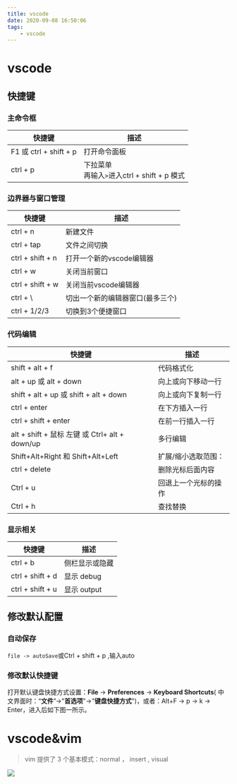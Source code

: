 ```yaml
---
title: vscode
date: 2020-09-08 16:50:06
tags: 
	- vscode
---
```


# vscode

## 快捷键

### 主命令框

| 快捷键                 | 描述                                           |
| ---------------------- | ---------------------------------------------- |
| F1 或 ctrl + shift + p | 打开命令面板                                   |
| ctrl + p               | 下拉菜单<br>再输入`>`进入ctrl + shift + p 模式 |

### 边界器与窗口管理

| 快捷键           | 描述                             |
| ---------------- | -------------------------------- |
| ctrl  + n        | 新建文件                         |
| ctrl + tap       | 文件之间切换                     |
| ctrl + shift + n | 打开一个新的vscode编辑器         |
| ctrl + w         | 关闭当前窗口                     |
| ctrl + shift + w | 关闭当前vscode编辑器             |
| ctrl + \         | 切出一个新的编辑器窗口(最多三个) |
| ctrl + 1/2/3     | 切换到3个便捷窗口                |

### 代码编辑



| 快捷键                                           | 描述                 |
| ------------------------------------------------ | -------------------- |
| shift + alt + f                                  | 代码格式化           |
| alt + up 或 alt + down                           | 向上或向下移动一行   |
| shift + alt + up 或 shift + alt + down           | 向上或向下复制一行   |
| ctrl + enter                                     | 在下方插入一行       |
| ctrl + shift + enter                             | 在前一行插入一行     |
| alt + shift + 鼠标 左键  或  Ctrl+ alt + down/up | 多行编辑             |
| Shift+Alt+Right 和 Shift+Alt+Left                | 扩展/缩小选取范围：  |
| ctrl + delete                                    | 删除光标后面内容     |
| Ctrl + u                                         | 回退上一个光标的操作 |
| Ctrl + h                                         | 查找替换             |

### 显示相关

| 快捷键            | 描述           |
| ----------------- | -------------- |
| ctrl + b          | 侧栏显示或隐藏 |
| ctrl + shift  + d | 显示 debug     |
| ctrl + shift + u  | 显示 output    |

## 修改默认配置

### 自动保存

`file -> autoSave`或Ctrl + shift + p ,输入auto

### 修改默认快捷键

打开默认键盘快捷方式设置：**File** -> **Preferences** -> **Keyboard Shortcuts**( 中文界面时：“**文件**”->"**首选项**"->"**键盘快捷方式**")，或者：Alt+F -> p -> k -> Enter，进入后如下图一所示。

# vscode&vim

> vim 提供了 3 个基本模式：normal ， insert ,  visual







![](https://upload-images.jianshu.io/upload_images/66696-5bc30a92ae0f73a6.gif?imageMogr2/auto-orient/strip|imageView2/2/w/1024/format/webp)


